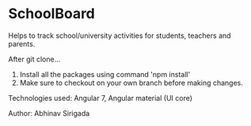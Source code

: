 # SchoolBoard
Helps to track school/university activities for students, teachers and parents.

After git clone...
1. Install all the packages using command 'npm install'
2. Make sure to checkout on your own branch before making changes.

Technologies used: Angular 7, Angular material (UI core)

Author: Abhinav Sirigada
 
